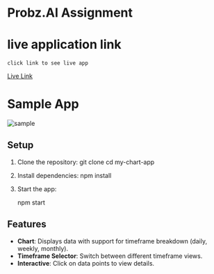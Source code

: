 # Probz.AI Assignment 

# live application link
    click link to see live app

[Live Link](https://probz-ai-assignment-qxkl.vercel.app/)

# Sample App
![sample](https://github.com/AniketShinde09/Probz.AI-Assignment/assets/98761894/6d2e633a-64be-4be7-bc31-7425117dae5d)

## Setup

1. Clone the repository:
    git clone <repository-url>
    cd my-chart-app

2. Install dependencies:
    npm install

3. Start the app:
    
    npm start

## Features
- **Chart**: Displays data with support for timeframe breakdown (daily, weekly, monthly).
- **Timeframe Selector**: Switch between different timeframe views.
- **Interactive**: Click on data points to view details.


